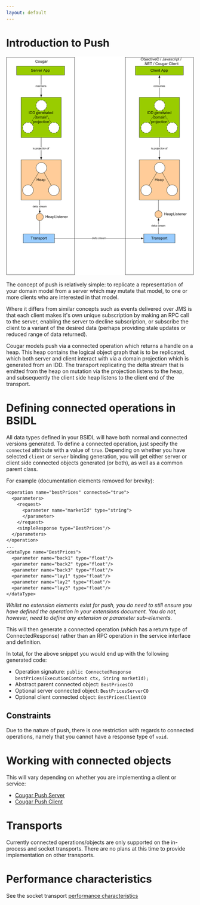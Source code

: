```yaml
---
layout: default
---
```

# Introduction to Push

![CougarCO](CougarCO.png)

The concept of push is relatively simple: to replicate a representation of your domain model from a server which may
mutate that model, to one or more clients who are interested in that model.

Where it differs from similar concepts such as events delivered over JMS is that each client makes it's own unique
subscription by making an RPC call to the server, enabling the server to decline subscription, or subscribe the client
to a variant of the desired data (perhaps providing stale updates or reduced range of data returned).

Cougar models push via a connected operation which returns a handle on a heap. This heap contains the logical object
graph that is to be replicated, which both server and client interact with via a domain projection which is generated
from an IDD. The transport replicating the delta stream that is emitted from the heap on mutation via the projection
listens to the heap, and subsequently the client side heap listens to the client end of the transport.

# Defining connected operations in BSIDL

All data types defined in your BSIDL will have both normal and connected versions generated. To define a connected
operation, just specify the `connected` attribute with a value of `true`. Depending on whether you have selected
`client` or `server` binding generation, you will get either server or client side connected objects generated
(or both), as well as a common parent class.

For example (documentation elements removed for brevity):

    <operation name="bestPrices" connected="true">
      <parameters>
        <request>
          <parameter name="marketId" type="string">
          </parameter>
        </request>
        <simpleResponse type="BestPrices"/>
      </parameters>
    </operation>
    ...
    <dataType name="BestPrices">
      <parameter name="back1" type="float"/>
      <parameter name="back2" type="float"/>
      <parameter name="back3" type="float"/>
      <parameter name="lay1" type="float"/>
      <parameter name="lay2" type="float"/>
      <parameter name="lay3" type="float"/>
    </dataType>

*Whilst no extension elements exist for push, you do need to still ensure you have defined the operation in your extensions
document. You do not, however, need to define any extension or parameter sub-elements.*

This will then generate a connected operation (which has a return type of ConnectedResponse) rather than an RPC operation
in the service interface and definition.

In total, for the above snippet you would end up with the following generated code:

* Operation signature: `public ConnectedResponse bestPrices(ExecutionContext ctx, String marketId);`
* Abstract parent connected object: `BestPricesCO`
* Optional server connected object: `BestPricesServerCO`
* Optional client connected object: `BestPricesClientCO`

## Constraints

Due to the nature of push, there is one restriction with regards to connected operations, namely that you cannot have a
response type of `void`.

# Working with connected objects

This will vary depending on whether you are implementing a client or service:

* [Cougar Push Server](Cougar_Push_Server.html)
* [Cougar Push Client](Cougar_Push_Client.html)

# Transports

Currently connected operations/objects are only supported on the in-process and socket transports. There are no plans at
this time to provide implementation on other transports.

# Performance characteristics

See the socket transport [performance characteristics](Cougar_Socket_Performance_Characteristics.html)
